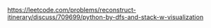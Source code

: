 https://leetcode.com/problems/reconstruct-itinerary/discuss/709699/python-by-dfs-and-stack-w-visualization